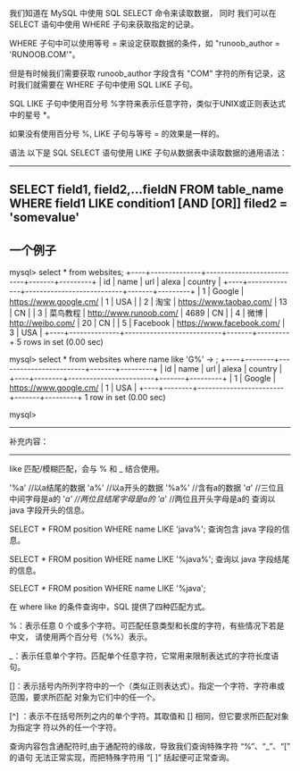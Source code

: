 我们知道在 MySQL 中使用 SQL SELECT 命令来读取数据， 同时
我们可以在 SELECT 语句中使用 WHERE 子句来获取指定的记录。

WHERE 子句中可以使用等号 = 来设定获取数据的条件，如 "runoob_author = 'RUNOOB.COM'"。

但是有时候我们需要获取 runoob_author 字段含有 "COM" 字符的所有记录，这时我们就需要在
 WHERE 子句中使用 SQL LIKE 子句。

SQL LIKE 子句中使用百分号 %字符来表示任意字符，类似于UNIX或正则表达式中的星号 *。

如果没有使用百分号 %, LIKE 子句与等号 = 的效果是一样的。


语法
以下是 SQL SELECT 语句使用 LIKE 子句从数据表中读取数据的通用语法：

----------------------------------------------------
SELECT field1, field2,...fieldN 
FROM table_name
WHERE field1 LIKE condition1 [AND [OR]] filed2 = 'somevalue'
----------------------------------------------------

一个例子
----------------------------------------------------

mysql> select * from websites;
+----+--------------+---------------------------+-------+---------+
| id | name         | url                       | alexa | country |
+----+--------------+---------------------------+-------+---------+
|  1 | Google       | https://www.google.cm/    |     1 | USA     |
|  2 | 淘宝         | https://www.taobao.com/   |    13 | CN      |
|  3 | 菜鸟教程     | http://www.runoob.com/    |  4689 | CN      |
|  4 | 微博         | http://weibo.com/         |    20 | CN      |
|  5 | Facebook     | https://www.facebook.com/ |     3 | USA     |
+----+--------------+---------------------------+-------+---------+
5 rows in set (0.00 sec)

mysql> select * from websites where name like 'G%'
    -> ;
+----+--------+------------------------+-------+---------+
| id | name   | url                    | alexa | country |
+----+--------+------------------------+-------+---------+
|  1 | Google | https://www.google.cm/ |     1 | USA     |
+----+--------+------------------------+-------+---------+
1 row in set (0.00 sec)

mysql> 

----------------------------------------------------

补充内容：

----------------------------------------------------
like 匹配/模糊匹配，会与 % 和 _ 结合使用。

'%a'     //以a结尾的数据
'a%'     //以a开头的数据
'%a%'    //含有a的数据
'_a_'    //三位且中间字母是a的
'_a'     //两位且结尾字母是a的
'a_'     //两位且开头字母是a的
查询以 java 字段开头的信息。

SELECT * FROM position WHERE name LIKE 'java%';
查询包含 java 字段的信息。

SELECT * FROM position WHERE name LIKE '%java%';
查询以 java 字段结尾的信息。

SELECT * FROM position WHERE name LIKE '%java';

在 where like 的条件查询中，SQL 提供了四种匹配方式。

%：表示任意 0 个或多个字符。可匹配任意类型和长度的字符，有些情况下若是中文，
请使用两个百分号（%%）表示。

_：表示任意单个字符。匹配单个任意字符，它常用来限制表达式的字符长度语句。

[]：表示括号内所列字符中的一个（类似正则表达式）。指定一个字符、字符串或范围，要求所匹配
对象为它们中的任一个。

[^] ：表示不在括号所列之内的单个字符。其取值和 [] 相同，但它要求所匹配对象为指定字
符以外的任一个字符。

查询内容包含通配符时,由于通配符的缘故，导致我们查询特殊字符 “%”、“_”、“[” 的语句
无法正常实现，而把特殊字符用 “[ ]” 括起便可正常查询。